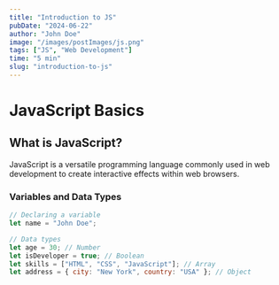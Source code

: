 ```yaml
---
title: "Introduction to JS"
pubDate: "2024-06-22"
author: "John Doe"
image: "/images/postImages/js.png"
tags: ["JS", "Web Development"]
time: "5 min"
slug: "introduction-to-js"
---
```






# JavaScript Basics

## What is JavaScript?
JavaScript is a versatile programming language commonly used in web development to create interactive effects within web browsers.

### Variables and Data Types
```javascript
// Declaring a variable
let name = "John Doe";

// Data types
let age = 30; // Number
let isDeveloper = true; // Boolean
let skills = ["HTML", "CSS", "JavaScript"]; // Array
let address = { city: "New York", country: "USA" }; // Object

